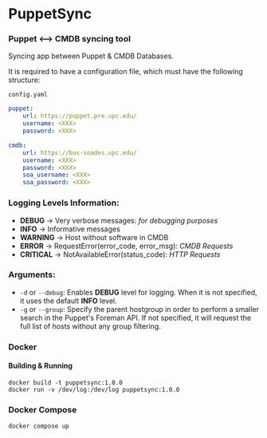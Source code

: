 # PuppetSync
### Puppet <--> CMDB syncing tool

Syncing app between Puppet & CMDB Databases.

It is required to have a configuration file, which must have the following structure:

`config.yaml`
```yaml
puppet:
    url: https://puppet.pre.upc.edu/
    username: <XXX>
    password: <XXX>

cmdb:
    url: https://bus-soades.upc.edu/
    username: <XXX>
    password: <XXX>
    soa_username: <XXX>
    soa_password: <XXX>
```

### Logging Levels Information:
- **DEBUG** -> Very verbose messages: *for debugging purposes*
- **INFO** -> Informative messages
- **WARNING** -> Host without software in CMDB
- **ERROR** -> RequestError(error_code, error_msg): *CMDB Requests*
- **CRITICAL** -> NotAvailableError(status_code): *HTTP Requests*

### Arguments:
- `-d` or `--debug`: Enables **DEBUG** level for logging. When it is not specified, it uses the default **INFO** level.
- `-g` or `--group`: Specify the parent hostgroup in order to perform a smaller search in the Puppet's Foreman API. If not specified, it will request the full list of hosts without any group filtering.

### Docker
#### Building & Running
```console
docker build -t puppetsync:1.0.0
docker run -v /dev/log:/dev/log puppetsync:1.0.0
```
### Docker Compose
```console
docker compose up
```